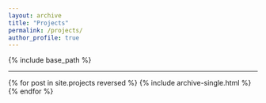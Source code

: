 ```yaml
---
layout: archive
title: "Projects"
permalink: /projects/
author_profile: true
---
```


{% include base_path %}
<hr>

{% for post in site.projects reversed %}
    {% include archive-single.html %}
{% endfor %}

